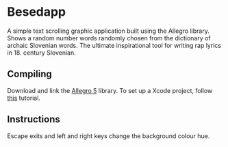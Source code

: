 # Besedapp

A simple text scrolling graphic application built using the Allegro library. Shows a random number words randomly chosen from the dictionary of archaic Slovenian words. The ultimate inspirational tool for writing rap lyrics in 18. century Slovenian.

## Compiling
Download and link the [Allegro 5](https://www.allegro.cc/) library. To set up a Xcode project, follow [this](http://curtis.schlak.com/2014/05/22/creating-and-using-allegro-5-static-libraries-with-xcode-5.html) tutorial.

## Instructions
Escape exits and left and right keys change the background colour hue.


